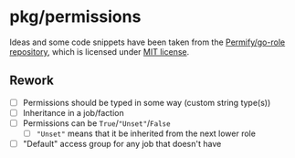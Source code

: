 # pkg/permissions

Ideas and some code snippets have been taken from the [Permify/go-role repository](https://github.com/Permify/go-role),
which is licensed under [MIT license](https://github.com/Permify/go-role/blob/fe5a762e0605e42a246368dee9c54d2b28723dd0/LICENSE).

## Rework

- [ ] Permissions should be typed in some way (custom string type(s))
- [ ] Inheritance in a job/faction
- [ ] Permissions can be `True`/`"Unset"`/`False`
  - [ ] `"Unset"` means that it be inherited from the next lower role
- [ ] "Default" access group for any job that doesn't have
